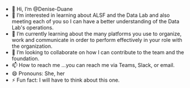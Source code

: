 - 👋 Hi, I’m @Denise-Duane
- 👀 I’m interested in learning about ALSF and the Data Lab and also meeting each of you so I can have a better understanding of the Data Lab's operations. 
- 🌱 I’m currently learning about the many platforms you use to organize, work and communicate in order to perform effectively in your role with the organization.
- 💞️ I’m looking to collaborate on how I can contribute to the team and the foundation.
- 📫 How to reach me ...you can reach me via Teams, Slack, or email.
- 😄 Pronouns: She, her
- ⚡ Fun fact: I will have to think about this one.

<!---
Denise-Duane/Denise-Duane is a ✨ special ✨ repository because its `README.md` (this file) appears on your GitHub profile.
You can click the Preview link to take a look at your changes.
--->
